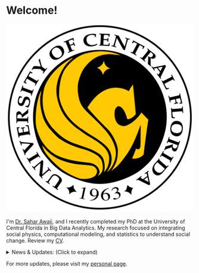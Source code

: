 # Welcome!

![UCF](https://github.com/SaharAwaji/personal-website/blob/main/logo%20of%20ucf.png)

I'm [Dr. Sahar Awaji](https://www.linkedin.com/in/dr-sahar-awaji-phd-a82537b1/), and I recently completed my PhD at the University of Central Florida in Big Data Analytics. My research focused on integrating social physics, computational modeling, and statistics to understand social change. Review my [CV]((https://github.com/SaharAwaji/personal-website/blob/main/Sahar%20Awaji%20New%20CV1.pdf)).

<details>
<summary>News & Updates: (Click to expand)</summary>

- **August 2024**: Graduating with a Ph.D. degree in Big Data Analytics.
- **July 2024**: Successfully defended my dissertation.
- **January 2024**: Starting as a statistics and data science graduate assistant at UCF.
- **September 2023**: Published a new paper on entropy and social dynamics.
- **July 2023**: Passed PhD candidacy exam in Big Data Analytics.
- **January 2023**: Passed PhD qualifying exam in Big Data Analytics.
- **May 2022**: Graduated with a Master's degree in Data Science and Statistics.
- **January 2022**: Passed master's comprehensive Data Science and Statistics exam.
- **August 2019**: Started my PhD in Big Data Analytics at the University of Central Florida.
- **May 2016**: Graduated with a Master's degree in Mathematical Statistics.
- **March 2016**: Successfully defended my dissertation.
- **August 2014**: Started a Master's in Mathematical Statistics at Taif University.


</details>

For more updates, please visit my [personal page](https://yourpersonalwebsite.com).


